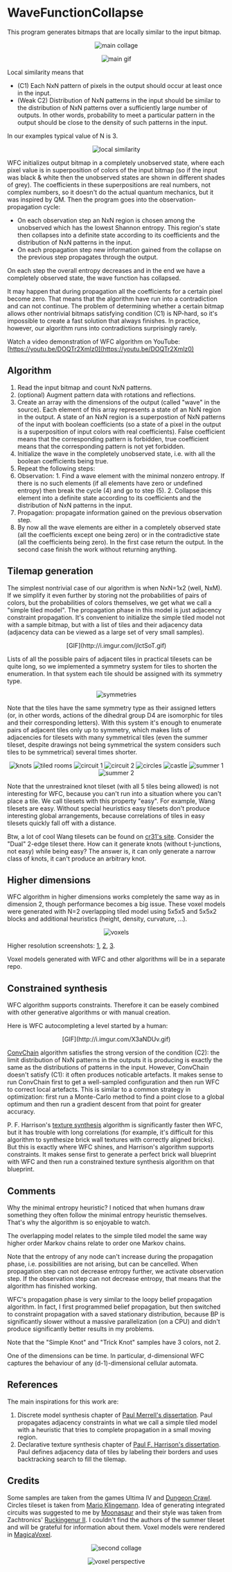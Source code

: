 # WaveFunctionCollapse
This program generates bitmaps that are locally similar to the input bitmap.

<p align="center"><img alt="main collage" src="http://i.imgur.com/g1yGvL7.png"></p>
<p align="center"><img alt="main gif" src="http://i.imgur.com/sNuBVSr.gif"></p>

Local similarity means that

* (C1) Each NxN pattern of pixels in the output should occur at least once in the input.
* (Weak C2) Distribution of NxN patterns in the input should be similar to the distribution of NxN patterns over a sufficiently large number of outputs. In other words, probability to meet a particular pattern in the output should be close to the density of such patterns in the input.

In our examples typical value of N is 3.

<p align="center"><img alt="local similarity" src="http://i.imgur.com/KULGX86.png"></p>

WFC initializes output bitmap in a completely unobserved state, where each pixel value is in superposition of colors of the input bitmap (so if the input was black & white then the unobserved states are shown in different shades of grey). The coefficients in these superpositions are real numbers, not complex numbers, so it doesn't do the actual quantum mechanics, but it was inspired by QM. Then the program goes into the observation-propagation cycle:

* On each observation step an NxN region is chosen among the unobserved which has the lowest Shannon entropy. This region's state then collapses into a definite state according to its coefficients and the distribution of NxN patterns in the input.
* On each propagation step new information gained from the collapse on the previous step propagates through the output.

On each step the overall entropy decreases and in the end we have a completely observed state, the wave function has collapsed.

It may happen that during propagation all the coefficients for a certain pixel become zero. That means that the algorithm have run into a contradiction and can not continue. The problem of determining whether a certain bitmap allows other nontrivial bitmaps satisfying condition (C1) is NP-hard, so it's impossible to create a fast solution that always finishes. In practice, however, our algorithm runs into contradictions surprisingly rarely.

Watch a video demonstration of WFC algorithm on YouTube: [https://youtu.be/DOQTr2Xmlz0](https://youtu.be/DOQTr2Xmlz0)

## Algorithm
1. Read the input bitmap and count NxN patterns.
  1. (optional) Augment pattern data with rotations and reflections.
2. Create an array with the dimensions of the output (called "wave" in the source). Each element of this array represents a state of an NxN region in the output. A state of an NxN region is a superpostion of NxN patterns of the input with boolean coefficients (so a state of a pixel in the output is a superposition of input colors with real coefficients). False coefficient means that the corresponding pattern is forbidden, true coefficient means that the corresponding pattern is not yet forbidden.
3. Initialize the wave in the completely unobserved state, i.e. with all the boolean coefficients being true.
4. Repeat the following steps:
  1. Observation:
    1. Find a wave element with the minimal nonzero entropy. If there is no such elements (if all elements have zero or undefined entropy) then break the cycle (4) and go to step (5).
    2. Collapse this element into a definite state according to its coefficients and the distribution of NxN patterns in the input.
  2. Propagation: propagate information gained on the previous observation step.
5. By now all the wave elements are either in a completely observed state (all the coefficients except one being zero) or in the contradictive state (all the coefficients being zero). In the first case return the output. In the second case finish the work without returning anything.

## Tilemap generation
The simplest nontrivial case of our algorithm is when NxN=1x2 (well, NxM). If we simplify it even further by storing not the probabilities of pairs of colors, but the probabilities of colors themselves, we get what we call a "simple tiled model". The propagation phase in this model is just adjacency constraint propagation. It's convenient to initialize the simple tiled model not with a sample bitmap, but with a list of tiles and their adjacency data (adjacency data can be viewed as a large set of very small samples).

<center>[GIF](http://i.imgur.com/jIctSoT.gif)</center>

Lists of all the possible pairs of adjacent tiles in practical tilesets can be quite long, so we implemented a symmetry system for tiles to shorten the enumeration. In that system each tile should be assigned with its symmetry type.

<p align="center"><img alt="symmetries" src="http://i.imgur.com/9H0frmK.png"></p>

Note that the tiles have the same symmetry type as their assigned letters (or, in other words, actions of the 
dihedral group D4 are isomorphic for tiles and their corresponding letters). With this system it's enough to enumerate pairs of adjacent tiles only up to symmetry, which makes lists of adjacencies for tilesets with many symmetrical tiles (even the summer tileset, despite drawings not being symmetrical the system considers such tiles to be symmetrical) several times shorter.

<p align="center">
	<img alt="knots" src="http://i.imgur.com/EnBkcVN.png">
	<img alt="tiled rooms" src="http://i.imgur.com/BruxOx9.png">
	<img alt="circuit 1" src="http://i.imgur.com/BYt7AR6.png">
	<img alt="circuit 2" src="http://i.imgur.com/yYHbMx8.png">
	<img alt="circles" src="http://i.imgur.com/Hrs0Ir8.png">
	<img alt="castle" src="http://i.imgur.com/Nd2mQOC.png">
	<img alt="summer 1" src="http://i.imgur.com/re8WBud.png">
	<img alt="summer 2" src="http://i.imgur.com/OmUHk1t.png">
</p>

Note that the unrestrained knot tileset (with all 5 tiles being allowed) is not interesting for WFC, because you can't run into a situation where you can't place a tile. We call tilesets with this property "easy". For example, Wang tilesets are easy. Without special heuristics easy tilesets don't produce interesting global arrangements, because correlations of tiles in easy tilesets quickly fall off with a distance.

Btw, a lot of cool Wang tilesets can be found on [cr31's site](http://s358455341.websitehome.co.uk/stagecast/wang/tiles_e.html). Consider the "Dual" 2-edge tileset there. How can it generate knots (without t-junctions, not easy) while being easy? The answer is, it can only generate a narrow class of knots, it can't produce an arbitrary knot.

## Higher dimensions
WFC algorithm in higher dimensions works completely the same way as in dimension 2, though performance becomes a big issue. These voxel models were generated with N=2 overlapping tiled model using 5x5x5 and 5x5x2 blocks and additional heuristics (height, density, curvature, ...).

<p align="center"><img alt="voxels" src="http://i.imgur.com/hsqPdQl.png"></p>

Higher resolution screenshots: [1](http://i.imgur.com/0bsjlBY.png), [2](http://i.imgur.com/GduN0Vr.png), [3](http://i.imgur.com/IEOsbIy.png).

Voxel models generated with WFC and other algorithms will be in a separate repo.

## Constrained synthesis
WFC algorithm supports constraints. Therefore it can be easely combined with other generative algorithms or with manual creation.

Here is WFC autocompleting a level started by a human:

<center>[GIF](http://i.imgur.com/X3aNDUv.gif)</center>

[ConvChain](https://github.com/mxgmn/ConvChain) algorithm satisfies the strong version of the condition (C2): the limit distribution of NxN patterns in the outputs it is producing is exactly the same as the distributions of patterns in the input. However, ConvChain doesn't satisfy (C1): it often produces noticable artefacts. It makes sense to run ConvChain first to get a well-sampled configuration and then run WFC to correct local artefacts. This is similar to a common strategy in optimization: first run a Monte-Carlo method to find a point close to a global optimum and then run a gradient descent from that point for greater accuracy.

P. F. Harrison's [texture synthesis](https://github.com/mxgmn/SynTex) algorithm is significantly faster then WFC, but it has trouble with long correlations (for example, it's difficult for this algorithm to synthesize brick wall textures with correctly aligned bricks). But this is exactly where WFC shines, and Harrison's algorithm supports constraints. It makes sense first to generate a perfect brick wall blueprint with WFC and then run a constrained texture synthesis algorithm on that blueprint.

## Comments
Why the minimal entropy heuristic? I noticed that when humans draw something they often follow the minimal entropy heuristic themselves. That's why the algorithm is so enjoyable to watch.

The overlapping model relates to the simple tiled model the same way higher order Markov chains relate to order one Markov chains.

Note that the entropy of any node can't increase during the propagation phase, i.e. possibilities are not arising, but can be cancelled. When propagation step can not decrease entropy further, we activate observation step. If the observation step can not decrease entropy, that means that the algorithm has finished working.

WFC's propagation phase is very similar to the loopy belief propagation algorithm. In fact, I first programmed belief propagation, but then switched to constraint propagation with a saved stationary distribution, because BP is significantly slower without a massive parallelization (on a CPU) and didn't produce significantly better results in my problems.

Note that the "Simple Knot" and "Trick Knot" samples have 3 colors, not 2.

One of the dimensions can be time. In particular, d-dimensional WFC captures the behaviour of any (d-1)-dimensional cellular automata.

## References
The main inspirations for this work are:

1. Discrete model synthesis chapter of [Paul Merrell's dissertation](http://graphics.stanford.edu/~pmerrell/thesis.pdf). Paul propagates adjacency constraints in what we call a simple tiled model with a heuristic that tries to complete propagation in a small moving region.
2. Declarative texture synthesis chapter of [Paul F. Harrison's dissertation](http://logarithmic.net/pfh-files/thesis/dissertation.pdf). Paul defines adjacency data of tiles by labeling their borders and uses backtracking search to fill the tilemap.

## Credits
Some samples are taken from the games Ultima IV and [Dungeon Crawl](https://github.com/crawl/crawl). Circles tileset is taken from [Mario Klingemann](https://twitter.com/quasimondo/status/778196128957403136). Idea of generating integrated circuits was suggested to me by [Moonasaur](https://twitter.com/Moonasaur/status/759890746350731264) and their style was taken from Zachtronics' [Ruckingenur II](http://www.zachtronics.com/ruckingenur-ii/). I couldn't find the authors of the summer tileset and will be grateful for information about them. Voxel models were rendered in [MagicaVoxel](http://ephtracy.github.io/).

<p align="center"><img alt="second collage" src="http://i.imgur.com/CZsvnc7.png"></p>
<p align="center"><img alt="voxel perspective" src="http://i.imgur.com/RywXCHn.png"></p>
